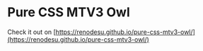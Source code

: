 # Pure CSS MTV3 Owl

Check it out on [https://renodesu.github.io/pure-css-mtv3-owl/](https://renodesu.github.io/pure-css-mtv3-owl/)
